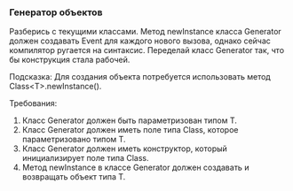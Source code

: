 
### Генератор объектов

Разберись с текущими классами.
Метод newInstance класса Generator должен создавать Event для каждого нового вызова, однако сейчас компилятор ругается на синтаксис.
Переделай класс Generator так, что бы конструкция стала рабочей.

Подсказка: Для создания объекта потребуется использовать метод Class&lt;T&gt;.newInstance().


Требования:
1.	Класс Generator должен быть параметризован типом Т.
2.	Класс Generator должен иметь поле типа Class, которое параметризовано типом Т.
3.	Класс Generator должен иметь конструктор, который инициализирует поле типа Class.
4.	Метод newInstance в классе Generator должен создавать и возвращать объект типа Т.


